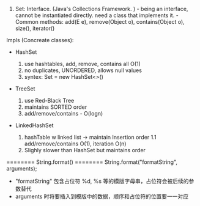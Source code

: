 1. Set: Interface. (Java's Collections Framework. ) - being an interface, cannot be instantiated directly. need a class that implements it. - Common methods: add(E e), remove(Object o), contains(Object o), size(), iterator()

Impls (Concreate classes):

- HashSet

  1. use hashtables, add, remove, contains all O(1)
  2. no duplicates, UNORDERED, allows null values
  3. syntex: Set<String> = new HashSet<>()

- TreeSet

  1. use Red-Black Tree
  2. maintains SORTED order
  3. add/remove/contains - O(logn)

- LinkedHashSet
  1. hashTable w linked list -> maintain Insertion order
     1.1 add/remove/contains O(1), iteration O(n)
  2. Slighly slower than HashSet but maintains order

======== String.format() ========
String.format("formatString", arguments);

- "formatString" 包含占位符 %d, %s 等的模版字母串，占位符会被后续的参数替代
- arguments 时将要插入到模版中的数据，顺序和占位符的位置要一一对应
